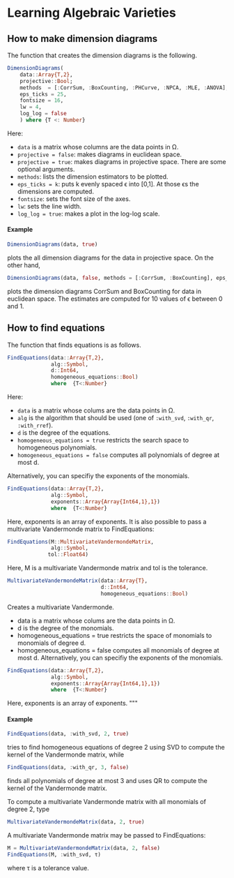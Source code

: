 # Learning Algebraic Varieties

## How to make dimension diagrams
The function that creates the dimension diagrams is the following.
```julia
DimensionDiagrams(
    data::Array{T,2},
    projective::Bool;
    methods  = [:CorrSum, :BoxCounting, :PHCurve, :NPCA, :MLE, :ANOVA],
    eps_ticks = 25,
    fontsize = 16,
    lw = 4,
    log_log = false
    ) where {T <: Number}
```
Here:
* ``data`` is a matrix whose columns are the data points in Ω.
* ``projective = false``: makes diagrams in euclidean space.
* ``projective = true``: makes diagrams in projective space.
There are some optional arguments.
* ``methods``: lists the dimension estimators to be plotted.
* ``eps_ticks = k``: puts k evenly spaced ϵ into [0,1]. At those ϵs the dimensions are computed.
* ``fontsize``: sets the font size of the axes.
* ``lw``: sets the line width.
* ``log_log = true``: makes a plot in the log-log scale.

#### Example
```julia
DimensionDiagrams(data, true)
```
plots the all dimension diagrams for the data in projective space. On the other hand,
```julia
DimensionDiagrams(data, false, methods = [:CorrSum, :BoxCounting], eps_ticks = 10)
```
plots the dimension diagrams CorrSum and BoxCounting for data in euclidean space. The estimates are computed for 10 values of ϵ between 0 and 1.

## How to find equations
The function that finds equations is as follows.
```julia
FindEquations(data::Array{T,2},
              alg::Symbol,
              d::Int64,
              homogeneous_equations::Bool)
              where  {T<:Number}
```
Here:
* ``data`` is a matrix whose colums are the data points in Ω.
* ``alg`` is the algorithm that should be used (one of ``:with_svd``, ``:with_qr``, ``:with_rref``).
* ``d`` is the degree of the equations.
* ``homogeneous_equations = true`` restricts the search space to homogeneous polynomials.
* ``homogeneous_equations = false`` computes all polynomials of degree at most d.

Alternatively, you can specifiy the exponents of the monomials.

```julia
FindEquations(data::Array{T,2},
              alg::Symbol,
              exponents::Array{Array{Int64,1},1})
              where  {T<:Number}
```
Here, exponents is an array of exponents. It is also possible to pass a multivariate Vandermonde matrix to FindEquations:

```julia
FindEquations(M::MultivariateVandermondeMatrix,
              alg::Symbol,
             tol::Float64)
```
Here, M is a multivariate Vandermonde matrix and tol is the tolerance.

```julia
MultivariateVandermondeMatrix(data::Array{T},
                              d::Int64,
                              homogeneous_equations::Bool)
```
Creates a multivariate Vandermonde.
* data is a matrix whose colums are the data points in Ω.
* d is the degree of the monomials.
* homogeneous_equations = true restricts the space of monomials to monomials of degree d.
* homogeneous_equations = false computes all monomials of degree at most d.
Alternatively, you can specifiy the exponents of the monomials.

```julia
FindEquations(data::Array{T,2},
              alg::Symbol,
              exponents::Array{Array{Int64,1},1})
              where  {T<:Number}
```
Here, exponents is an array of exponents.
"""


#### Example
```julia
FindEquations(data, :with_svd, 2, true)
```
tries to find homogeneous equations of degree 2 using SVD to compute the kernel of the Vandermonde matrix, while
```julia
FindEquations(data, :with_qr, 3, false)
```
finds all polynomials of degree at most 3 and uses QR to compute the kernel of the Vandermonde matrix.

To compute a multivariate Vandermonde matrix with all monomials of degree 2, type
```julia
MultivariateVandermondeMatrix(data, 2, true)
```

A multivariate Vandermonde matrix  may be passed to FindEquations:
```julia
M = MultivariateVandermondeMatrix(data, 2, false)
FindEquations(M, :with_svd, τ)
```
where τ is a tolerance value.
